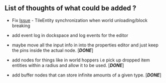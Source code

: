 ## List of thoughts of what could be added ?

* Fix [Issue](https://github.com/MrManiacc/Blueprints/issues/2) - TileEntity synchronization when world unloading/block breaking

* add event log in dockspace and log events for the editor

* maybe move all the input info in into the properties editor and just keep the pins inside the actual node. [_**DONE**_]

* add nodes for things like in world hoppers i.e pick up dropped item entities within a radius and allow it to be
  used. [_**DONE**_]

* add buffer nodes that can store infinite amounts of a given type.  [_**DONE**_]